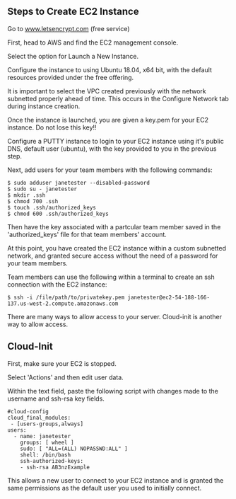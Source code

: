 Steps to Create EC2 Instance
----------------------------------

Go to www.letsencrypt.com (free service)

First, head to AWS and find the EC2 management console.

Select the option for Launch a New Instance.

Configure the instance to using Ubuntu 18.04, x64 bit, with the default resources provided under the free offering.

It is important to select the VPC created previously with the network subnetted properly ahead of time. This occurs in the Configure Network tab during instance creation.

Once the instance is launched, you are given a key.pem for your EC2 instance. Do not lose this key!!

Configure a PUTTY instance to login to your EC2 instance using it's public DNS, default user (ubuntu), with the key provided to you in the previous step.

Next, add users for your team members with the following commands:

    $ sudo adduser janetester --disabled-password
    $ sudo su - janetester
    $ mkdir .ssh
    $ chmod 700 .ssh
    $ touch .ssh/authorized_keys
    $ chmod 600 .ssh/authorized_keys

Then have the key associated with a partcular team member saved in the 'authorized_keys' file for that team members' account.

At this point, you have created the EC2 instance within a custom subnetted network, and granted secure access without the need of a password for your team members.

Team members can use the following within a terminal to create an ssh connection with the EC2 instance:

    $ ssh -i /file/path/to/privatekey.pem janetester@ec2-54-188-166-137.us-west-2.compute.amazonaws.com

There are many ways to allow access to your server. Cloud-init is another way to allow access.

## Cloud-Init

First, make sure your EC2 is stopped.

Select 'Actions' and then edit user data. 

Within the text field, paste the following script with changes made to the username and ssh-rsa key fields.

    #cloud-config
    cloud_final_modules:
     - [users-groups,always]
    users:
      - name: janetester
        groups: [ wheel ]
        sudo: [ "ALL=(ALL) NOPASSWD:ALL" ]
        shell: /bin/bash
        ssh-authorized-keys: 
        - ssh-rsa AB3nzExample

This allows a new user to connect to your EC2 instance and is granted the same permissions as the default user you used to initially connect.
